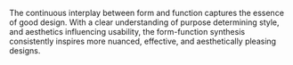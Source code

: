 
The continuous interplay between form and function captures the essence of good design. With a clear understanding of purpose determining style, and aesthetics influencing usability, the form-function synthesis consistently inspires more nuanced, effective, and aesthetically pleasing designs.

